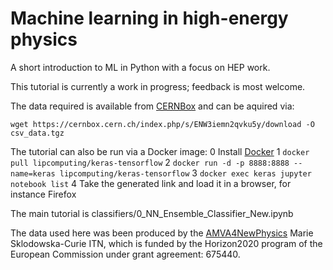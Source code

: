# Machine learning in high-energy physics
A short introduction to ML in Python with a focus on HEP work.

This tutorial is currently a work in progress; feedback is most welcome.

The data required is available from [CERNBox](https://cernbox.cern.ch/index.php/s/ENW3iemn2qvku5y) and can be aquired via:

```wget https://cernbox.cern.ch/index.php/s/ENW3iemn2qvku5y/download -O csv_data.tgz```

The tutorial can also be run via a Docker image:
0 Install [Docker](https://docs.docker.com/install/)
1 `docker pull lipcomputing/keras-tensorflow`
2 `docker run -d -p 8888:8888 --name=keras lipcomputing/keras-tensorflow`
3 `docker exec keras jupyter notebook list`
4 Take the generated link and load it in a browser, for instance Firefox

The main tutorial is classifiers/0_NN_Ensemble_Classifier_New.ipynb

The data used here was been produced by the [AMVA4NewPhysics](https://amva4newphysics.wordpress.com/) Marie Sklodowska-Curie ITN, which is  funded by the Horizon2020 program of the European Commission under grant agreement: 675440.